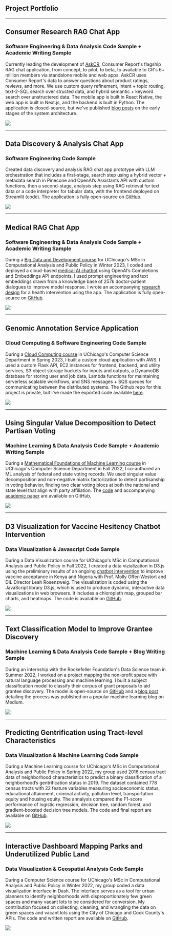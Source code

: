 ## Project Portfolio

---
## Consumer Research RAG Chat App
### Software Engineering & Data Analysis Code Sample + Academic Writing Sample
Currently leading the development of <a href="https://www.consumerreports.org/askcr/">AskCR</a>, Consumer Report's flagship RAG chat application, from concept, to pilot, to beta, to available to CR's 6+ million members via standalone mobile and web apps. AskCR uses Consumer Report's data to answer questions about product ratings, reviews, and more. We use custom query refinement, intent + topic routing, text-2-SQL search over structed data, and hybrid semantic + keyword search over unstructered data. The mobile app is built in React Native, the web app is built in Next.js, and the backend is built in Python. The application is closed-source, but we've published <a href="https://innovation.consumerreports.org/a-responsible-approach-to-generative-ai-development-llm-orchestration-part-2/">blog posts</a> on the early stages of the system architecture.

<img src="images/askcr.jpg"/>

---
## Data Discovery & Analysis Chat App
### Software Engineering Code Sample
Created data discovery and analysis RAG chat app prototype with LLM orchestration that includes a first-stage, search step using a hybrid vector + metadata search in Pinecone and OpenAI’s Assistants API with custom functions, then a second-stage, analysis step using RAG retrieval for text data or a code interpreter for tabular data, with the frontend deployed on Streamlit (code). The application is fully open-source on <a href="https://github.com/dustinmarshall/data-lab">GitHub</a>.

<img src="images/data-lab.jpg"/>

---
## Medical RAG Chat App
### Software Engineering & Data Analysis Code Sample + Academic Writing Sample
During a <a href="https://harris.uchicago.edu/academics/programs-degrees/courses/big-data-and-development-winter-2023">Big Data and Development course</a> for UChicago's MSc in Computational Analysis and Public Policy in Winter 2023, I coded and deployed a cloud-based <a href="https://docgpt.herokuapp.com/">medical AI chatbot</a> using OpenAI’s Completions and Embeddings API endpoints. I used prompt engineering and text embeddings drawn from a knowledge base of 257k doctor-patient dialogues to improve model response. I wrote an accompanying <a href="https://github.com/dustinmarshall/DocGPT/blob/main/research_design.pdf">research design</a> for a health intervention using the app. The application is fully open-source on <a href="https://github.com/dustinmarshall/DocGPT">GitHub</a>.

<img src="images/docgpt.jpg"/>

---
## Genomic Annotation Service Application
### Cloud Computing & Software Engineering Code Sample
During a <a href="https://mpcs-courses.cs.uchicago.edu/2022-23/spring/courses/mpcs-51083-2#:~:text=This%20course%20provides%20an%20introduction,on%2Dpremises%20and%20cloud%20infrastructure.">Cloud Computing course</a> in UChicago's Computer Science Department in Spring 2023, I built a custom cloud application with AWS. I used a custom Flask API, EC2 instances for frontend, backend, and utility services, S3 object storage buckets for inputs and outputs, a DynamoDB database for storing user and job data, Lambda functions for maintaining serverless scalable workflows, and SNS messages + SQS queues for communicating between the distributed systems. The Github repo for this project is private, but I've made the exported code available <a href="https://drive.google.com/file/d/1OJ5KSlXKvHIr8I5Tw-sYudv_NDYaP3Jb/view">here</a>.

<img src="images/gas.jpg"/>

---
## Using Singular Value Decomposition to Detect Partisan Voting
### Machine Learning & Data Analysis Code Sample + Academic Writing Sample
During a <a href="https://willett.psd.uchicago.edu/teaching/mathematical-foundations-of-machine-learning-fall-2021/">Mathematical Foundations of Machine Learning course</a> in UChicago's Computer Science Department in Fall 2022, I co-authored an ML analysis of federal and state voting records. We used singular value decomposition and non-negative matrix factorization to detect partisanship in voting behavior, finding two clear voting blocs at both the national and state level that align with party affiliation. The <a href="https://github.com/dustinmarshall/detecting_partisan_voting_using_SVD/blob/main/detecting_partisanship_using_SVD.ipynb">code</a> and accompanying <a href="https://github.com/dustinmarshall/detecting_partisan_voting_using_SVD/blob/main/detecting_partisanship_using_SVD.pdf">academic paper</a> are available on GitHub.

<img src="images/svd.jpg"/>

---
## D3 Visualization for Vaccine Hesitency Chatbot Intervention 
### Data Visualization & Javascript Code Sample
During a Data Visualization course for UChicago's MSc in Computational Analysis and Public Policy in Fall 2022, I created a data vizialization in D3.js using the preliminary results of an ongoing <a href="https://osf.io/mgyxu/">chatbot intervention</a> to improve vaccine acceptance in Kenya and Nigeria with Prof. Molly Offer-Westort and DIL Director Leah Rosenzweig. The visualization is coded using the JavaScript library D3.js, which is used to produce dynamic, interactive data visualizations in web browsers. It includes a chloropleth map, grouped bar charts, and heatmaps. The code is available on <a href="https://github.com/dustinmarshall/data_visualization_for_policy_analysis/tree/main/final_project">GitHub</a>.

<img src="images/d3.jpg"/>

---
## Text Classification Model to Improve Grantee Discovery
### Machine Learning & Data Analysis Code Sample + Blog Writing Sample
During an internship with the Rockefeller Foundation's Data Science team in Summer 2022, I worked on a project mapping the non-profit space with natural language processing and machine learning. I built a subject classification model to classify their corpus of grant proposals to aid grantee discovery. The model is open-source on <a href="https://github.com/dustinmarshall/data_science_subject_classifier">GitHub</a> and a <a href="https://medium.com/mlearning-ai/using-nlp-to-improve-grantee-discovery-adc40f3833f">blog post</a> detailing the process was published on a popular machine learning blog on Medium.

<img src="images/nlp.jpg"/>

---
## Predicting Gentrification using Tract-level Characteristics
### Data Visualization & Machine Learning Code Sample
During a Machine Learning course for UChicago's MSc in Computational Analysis and Public Policy in Spring 2022, my group used 2016 census tract data of neighborhood characteristics to predict a binary classification of a neighborhood’s gentrification status in 2019. The dataset contained 778 census tracts with 22 feature variables measuring socioeconomic status, educational attainment, criminal activity, pollution level, transportation equity and housing equity. The annalysis compared the F1-score performance of logistic regression, decision tree, random forest, and gradient-boosted decision tree models. The code and final report are available on <a href="https://github.com/dustinmarshall/predicting_gentrification_using-ML">GitHub</a>.

<img src="images/ml.jpg"/>

---
## Interactive Dashboard Mapping Parks and Underutilized Public Land
### Data Visualization & Geospatial Analysis Code Sample
During a Computer Science course for UChicago's MSc in Computational Analysis and Public Policy in Winter 2022, my group coded a data visualization interface in Dash. The interface serves as a tool for urban planners to identify neighborhoods with disproportionately few green spaces and many vacant lots to be considered for conversion. My contribution focused on collecting, cleaning, and wrangling the data on green spaces and vacant lots using the City of Chicago and Cook County's APIs. The code and written report are available on <a href="https://github.com/dustinmarshall/less-vacant-places-more-green-spaces">GitHub</a>.

<img src="images/dash.jpg"/>
